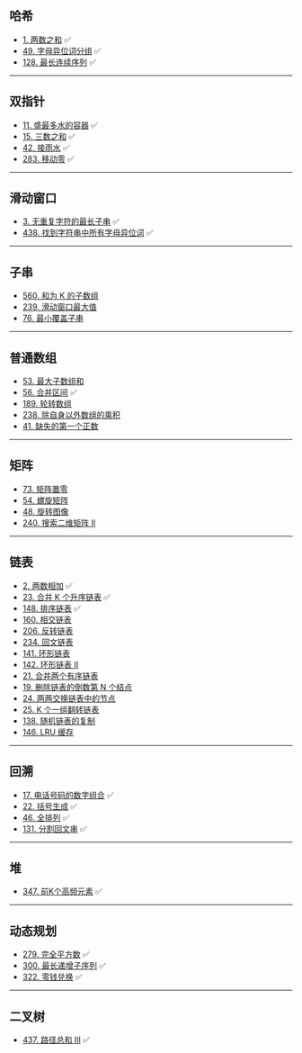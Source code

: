## 哈希
- [1. 两数之和](https://github.com/cherry77-cloud/Rookie2025_03/blob/main/week_01/twoSum.md) ✅
- [49. 字母异位词分组](https://github.com/cherry77-cloud/Rookie2025_03/blob/main/week_01/groupAnagrams.md) ✅
- [128. 最长连续序列](https://github.com/cherry77-cloud/Rookie2025_03/blob/main/week_01/longestConsecutive.md) ✅

---

## 双指针
- [11. 盛最多水的容器](https://github.com/cherry77-cloud/Rookie2025_03/blob/main/week_01/maxArea.md) ✅
- [15. 三数之和](https://github.com/cherry77-cloud/Rookie2025_03/blob/main/week_01/threeSum.md) ✅
- [42. 接雨水](https://github.com/cherry77-cloud/Rookie2025_03/blob/main/week_01/trap.md) ✅
- [283. 移动零](https://github.com/cherry77-cloud/Rookie2025_03/blob/main/week_01/moveZeroes.md) ✅

---

## 滑动窗口
- [3. 无重复字符的最长子串](https://github.com/cherry77-cloud/Rookie2025_03/blob/main/week_02/lengthOfLongestSubstring.md) ✅
- [438. 找到字符串中所有字母异位词](https://github.com/cherry77-cloud/Rookie2025_03/blob/main/week_02/findAnagrams.md) ✅

---

## 子串
- [560. 和为 K 的子数组](https://leetcode.cn/problems/subarray-sum-equals-k/)
- [239. 滑动窗口最大值](https://leetcode.cn/problems/sliding-window-maximum/)
- [76. 最小覆盖子串](https://leetcode.cn/problems/minimum-window-substring/)

---

## 普通数组
- [53. 最大子数组和](https://leetcode.cn/problems/maximum-subarray/)
- [56. 合并区间](https://github.com/cherry77-cloud/Rookie2025_03/blob/main/week_02/merge.md) ✅
- [189. 轮转数组](https://leetcode.cn/problems/rotate-array/)
- [238. 除自身以外数组的乘积](https://leetcode.cn/problems/product-of-array-except-self/)
- [41. 缺失的第一个正数](https://leetcode.cn/problems/first-missing-positive/)

---

## 矩阵
- [73. 矩阵置零](https://leetcode.cn/problems/set-matrix-zeroes/)
- [54. 螺旋矩阵](https://leetcode.cn/problems/spiral-matrix/)
- [48. 旋转图像](https://leetcode.cn/problems/rotate-image/)
- [240. 搜索二维矩阵 II](https://leetcode.cn/problems/search-a-2d-matrix-ii/)

---

## 链表
- [2. 两数相加](https://github.com/cherry77-cloud/Rookie2025_03/blob/main/week_06/addTwoNumbers.md) ✅
- [23. 合并 K 个升序链表](https://github.com/cherry77-cloud/Rookie2025_03/blob/main/week_13/mergeKLists.md) ✅
- [148. 排序链表](https://github.com/cherry77-cloud/Rookie2025_03/blob/main/week_13/sortList.md) ✅
- [160. 相交链表](https://leetcode.cn/problems/intersection-of-two-linked-lists/)
- [206. 反转链表](https://leetcode.cn/problems/reverse-linked-list/)
- [234. 回文链表](https://leetcode.cn/problems/palindrome-linked-list/)
- [141. 环形链表](https://leetcode.cn/problems/linked-list-cycle/)
- [142. 环形链表 II](https://leetcode.cn/problems/linked-list-cycle-ii/)
- [21. 合并两个有序链表](https://leetcode.cn/problems/merge-two-sorted-lists/)
- [19. 删除链表的倒数第 N 个结点](https://leetcode.cn/problems/remove-nth-node-from-end-of-list/)
- [24. 两两交换链表中的节点](https://leetcode.cn/problems/swap-nodes-in-pairs/)
- [25. K 个一组翻转链表](https://leetcode.cn/problems/reverse-nodes-in-k-group/)
- [138. 随机链表的复制](https://leetcode.cn/problems/copy-list-with-random-pointer/)
- [146. LRU 缓存](https://leetcode.cn/problems/lru-cache/)

---

## 回溯
- [17. 电话号码的数字组合](https://github.com/cherry77-cloud/Rookie2025_03/blob/main/week_12/letterCombinations.md) ✅
- [22. 括号生成](https://github.com/cherry77-cloud/Rookie2025_03/blob/main/week_07/generateParenthesis.md) ✅
- [46. 全排列](https://github.com/cherry77-cloud/Rookie2025_03/blob/main/week_09/permute.md) ✅
- [131. 分割回文串](https://github.com/cherry77-cloud/Rookie2025_03/blob/main/week_11/partition.md) ✅

---

## 堆

- [347. 前K个高频元素](https://github.com/cherry77-cloud/Rookie2025_03/blob/main/week_13/topKFrequent.md) ✅

---

## 动态规划

- [279. 完全平方数](https://github.com/cherry77-cloud/Rookie2025_03/blob/main/week_06/numSquares.md) ✅
- [300. 最长递增子序列](https://github.com/cherry77-cloud/Rookie2025_03/blob/main/week_05/lengthOfLIS.md) ✅
- [322. 零钱兑换](https://github.com/cherry77-cloud/Rookie2025_03/blob/main/week_09/coinChange.md) ✅

---

## 二叉树
- [437. 路径总和 III](https://github.com/cherry77-cloud/Rookie2025_03/blob/main/week_13/pathSum.md) ✅
